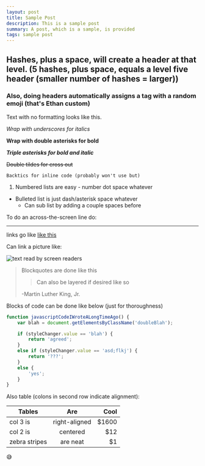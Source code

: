 ```yaml
---
layout: post
title: Sample Post
description: This is a sample post
summary: A post, which is a sample, is provided
tags: sample post
---
```


## Hashes, plus a space, will create a header at that level. (5 hashes, plus space, equals a level five header (smaller number of hashes = larger))
### Also, doing headers automatically assigns a tag with a random emoji (that's Ethan custom)

Text with no formatting looks like this.

_Wrap with underscores for italics_

**Wrap with double asterisks for bold**

***Triple asterisks for bold and italic***

~~Double tildes for cross out~~

`Backtics for inline code (probably won't use but)`

1. Numbered lists are easy - number dot space whatever
* Bulleted list is just dash/asterisk space whatever
  * Can sub list by adding a couple spaces before 

To do an across-the-screen line do:

---

links go like [like this](www.google.com)

Can link a picture like:

![text read by screen readers](https://github.com/n48.png "Hover Text")

> Blockquotes are done like this
>> Can also be layered if desired like so
>
>-Martin Luther King, Jr.

Blocks of code can be done like below (just for thoroughness)

```javascript
function javascriptCodeIWroteALongTimeAgo() {
    var blah = document.getElementsByClassName('doubleBlah');

    if (styleChanger.value == 'blah') {
        return 'agreed';
    } 
    else if (styleChanger.value == 'asd;flkj') {
        return '???';
    }
    else {
        'yes';
    }
}
```

Also table (colons in second row indicate alignment):

| Tables        | Are           | Cool  |
| ------------- |:-------------:| -----:|
| col 3 is      | right-aligned | $1600 |
| col 2 is      | centered      |   $12 |
| zebra stripes | are neat      |    $1 |

:sweat_smile: